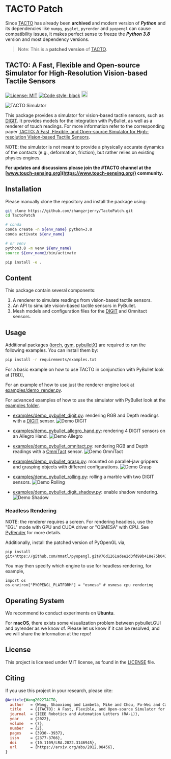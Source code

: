 # TACTO Patch

Since [TACTO](https://github.com/facebookresearch/tacto) has already been **archived** and modern version of **_Python_** and its dependencies like `numpy`, `pyglet`, `pyrender` and `pyopengl` can cause compatibility issues, it makes perfect sense to freeze the **_Python 3.8_** version and most dependency versions.

> Note: This is a **patched version** of [TACTO](https://github.com/facebookresearch/tacto).

## TACTO: A Fast, Flexible and Open-source Simulator for High-Resolution Vision-based Tactile Sensors

[![License: MIT](https://img.shields.io/github/license/facebookresearch/tacto)](LICENSE)
[![Code style: black](https://img.shields.io/badge/code%20style-black-000000.svg)](https://github.com/psf/black)
<a href="https://digit.ml/">
<img height="20" src="/website/static/img/digit-logo.svg" alt="DIGIT-logo" />
</a>

<img src="/website/static/img/teaser.jpg?raw=true" alt="TACTO Simulator" />

This package provides a simulator for vision-based tactile sensors, such as [DIGIT](https://digit.ml).
It provides models for the integration with PyBullet, as well as a renderer of touch readings.
For more information refer to the corresponding paper [TACTO: A Fast, Flexible, and Open-source Simulator for High-resolution Vision-based Tactile Sensors](https://arxiv.org/abs/2012.08456).

NOTE: the simulator is not meant to provide a physically accurate dynamics of the contacts (e.g., deformation, friction), but rather relies on existing physics engines.

**For updates and discussions please join the #TACTO channel at the [www.touch-sensing.org](https://www.touch-sensing.org/) community.**

## Installation

Please manually clone the repository and install the package using:

```bash
git clone https://github.com/zhangzrjerry/TactoPatch.git
cd TactoPatch

# conda
conda create -n ${env_name} python=3.8
conda activate ${env_name}

# or venv
python3.8 -m venv ${env_name}
source ${env_name}/bin/activate

pip install -e .
```

## Content

This package contain several components:

1. A renderer to simulate readings from vision-based tactile sensors.
2. An API to simulate vision-based tactile sensors in PyBullet.
3. Mesh models and configuration files for the [DIGIT](https://digit.ml) and Omnitact sensors.

## Usage

Additional packages ([torch](https://github.com/pytorch/pytorch), [gym](https://github.com/openai/gym), [pybulletX](https://github.com/facebookresearch/pybulletX)) are required to run the following examples.
You can install them by:

```bash
pip install -r requirements/examples.txt
```

For a basic example on how to use TACTO in conjunction with PyBullet look at [TBD],

For an example of how to use just the renderer engine look at [examples/demo_render.py](examples/demo_render.py).

For advanced examples of how to use the simulator with PyBullet look at the [examples folder](examples).

- [examples/demo_pybullet_digit.py](examples/demo_pybullet_digit.py): rendering RGB and Depth readings with a [DIGIT](https://digit.ml) sensor.
  <img src="/website/static/img/demo_digit.gif?raw=true" alt="Demo DIGIT" />

- [examples/demo_pybullet_allegro_hand.py](examples/demo_pybullet_omnitact.py): rendering 4 DIGIT sensors on an Allegro Hand.
  <img src="/website/static/img/demo_allegro.gif?raw=true" alt="Demo Allegro" />

- [examples/demo_pybullet_omnitact.py](examples/demo_pybullet_omnitact.py): rendering RGB and Depth readings with a [OmniTact](https://arxiv.org/pdf/2003.06965.pdf) sensor.
  <img src="/website/static/img/demo_omnitact.gif?raw=true" alt="Demo OmniTact" />

- [examples/demo_pybullet_grasp.py](examples/demo_grasp.py): mounted on parallel-jaw grippers and grasping objects with different configurations.
  <img src="/website/static/img/demo_grasp.gif?raw=true" alt="Demo Grasp" />

- [examples/demo_pybullet_rolling.py](examples/demo_rolling.py): rolling a marble with two DIGIT sensors.
  <img src="/website/static/img/demo_rolling.gif?raw=true" alt="Demo Rolling" />

- [examples/demo_pybullet_digit_shadow.py](examples/demo_pybullet_digit_shadow.py): enable shadow rendering.
  <img src="/website/static/img/demo_shadow.gif?raw=true" alt="Demo Shadow" />

### Headless Rendering

NOTE: the renderer requires a screen. For rendering headless, use the "EGL" mode with GPU and CUDA driver or "OSMESA" with CPU.
See [PyRender](https://pyrender.readthedocs.io/en/latest/install/index.html) for more details.

Additionally, install the patched version of PyOpenGL via,

```
pip install git+https://github.com/mmatl/pyopengl.git@76d1261adee2d3fd99b418e75b0416bb7d2865e6
```

You may then specify which engine to use for headless rendering, for example,

```
import os
os.environ["PYOPENGL_PLATFORM"] = "osmesa" # osmesa cpu rendering
```

## Operating System

We recommend to conduct experiments on **Ubuntu**.

For **macOS**, there exists some visualization problem between pybullet.GUI and pyrender as we know of. Please let us know if it can be resolved, and we will share the information at the repo!

## License

This project is licensed under MIT license, as found in the [LICENSE](LICENSE) file.

## Citing

If you use this project in your research, please cite:

```BibTeX
@Article{Wang2022TACTO,
  author   = {Wang, Shaoxiong and Lambeta, Mike and Chou, Po-Wei and Calandra, Roberto},
  title    = {{TACTO}: A Fast, Flexible, and Open-source Simulator for High-resolution Vision-based Tactile Sensors},
  journal  = {IEEE Robotics and Automation Letters (RA-L)},
  year     = {2022},
  volume   = {7},
  number   = {2},
  pages    = {3930--3937},
  issn     = {2377-3766},
  doi      = {10.1109/LRA.2022.3146945},
  url      = {https://arxiv.org/abs/2012.08456},
}
```
